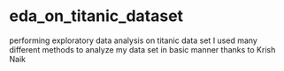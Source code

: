 # eda_on_titanic_dataset
performing exploratory data analysis on titanic data set 
I used many different methods to analyze my data set in basic manner
thanks to Krish Naik 
